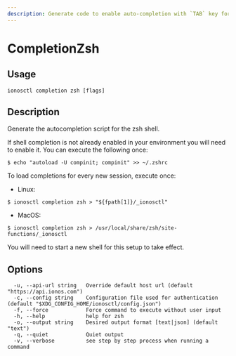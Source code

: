 ```yaml
---
description: Generate code to enable auto-completion with `TAB` key for ZSH terminal
---
```


# CompletionZsh

## Usage

```text
ionosctl completion zsh [flags]
```

## Description

Generate the autocompletion script for the zsh shell.

If shell completion is not already enabled in your environment you will need to enable it.  You can execute the following once:

```text
$ echo "autoload -U compinit; compinit" >> ~/.zshrc
```

To load completions for every new session, execute once:

* Linux:
```text
$ ionosctl completion zsh > "${fpath[1]}/_ionosctl"
```

* MacOS:

```text
$ ionosctl completion zsh > /usr/local/share/zsh/site-functions/_ionosctl
```

You will need to start a new shell for this setup to take effect.

## Options

```text
  -u, --api-url string   Override default host url (default "https://api.ionos.com")
  -c, --config string    Configuration file used for authentication (default "$XDG_CONFIG_HOME/ionosctl/config.json")
  -f, --force            Force command to execute without user input
  -h, --help             help for zsh
  -o, --output string    Desired output format [text|json] (default "text")
  -q, --quiet            Quiet output
  -v, --verbose          see step by step process when running a command
```

